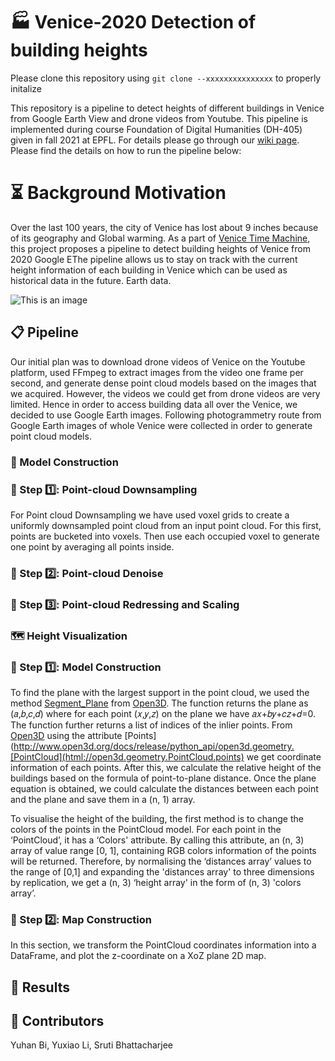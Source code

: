 # 🏭 Venice-2020 Detection of building heights
Please clone this repository using ```git clone --xxxxxxxxxxxxxxx``` to properly initalize

This repository is a pipeline to detect heights of different buildings in Venice from Google Earth View and drone videos from Youtube.
This pipeline is implemented during course  Foundation of Digital Humanities (DH-405) given in fall 2021 at EPFL.
For details please go through our [wiki page](http://fdh.epfl.ch/index.php/Venice2020_Building_Heights_Detection).
Please find the details on how to run the pipeline below:

# ⏳ Background Motivation
Over the last 100 years, the city of Venice has lost about 9 inches because of its geography and Global warming. As a part of  [Venice Time Machine](https://en.wikipedia.org/wiki/Venice_Time_Machine), this project proposes a pipeline to detect building heights of Venice from 2020 Google EThe pipeline allows us to stay on track with the current height information of each building in Venice which can be used as historical data in the future. 
Earth data. 

![This is an image](http://fdh.epfl.ch/images/3/38/Venice_whole.png)


## 📋 Pipeline

Our initial plan was to download drone videos of Venice on the Youtube platform, used FFmpeg to extract images from the video one frame per second, and generate dense point cloud models based on the images that we acquired. However, the videos we could get from drone videos are very limited. Hence in order to access building data all over the Venice, we decided to use Google Earth images. Following  photogrammetry route from Google Earth images of whole Venice were collected in order to generate point cloud models.

### 🔮 Model Construction

### 📝 Step 1️⃣: Point-cloud Downsampling
For Point cloud Downsampling we have used voxel grids to create a uniformly downsampled point cloud from an input point cloud. For this first, points are bucketed into voxels. Then use each occupied voxel to generate one point by averaging all points inside. 

### 📝 Step 2️⃣: Point-cloud Denoise


### 📝 Step 3️⃣: Point-cloud Redressing and Scaling 

### 🗺️ Height Visualization


### 📝 Step 1️⃣: Model Construction
To find the plane with the largest support in the point cloud, we used the method [Segment_Plane](http://www.open3d.org/docs/release/python_api/open3d.geometry.PointCloud.html#open3d.geometry.PointCloud.segment_plane) from [Open3D](http://www.open3d.org/). The function returns the plane as (𝑎,𝑏,𝑐,𝑑) where for each point (𝑥,𝑦,𝑧) on the plane we have 𝑎𝑥+𝑏𝑦+𝑐𝑧+𝑑=0. The function further returns a list of indices of the inlier points. From [Open3D](http://www.open3d.org/) using the attribute [Points](http://www.open3d.org/docs/release/python_api/open3d.geometry.[PointCloud](html://open3d.geometry.PointCloud.points) we get coordinate information of each points. After this, we calculate the relative height of the buildings based on the formula of point-to-plane distance. Once the plane equation is obtained, we could calculate the distances between each point and the plane and save them in a (n, 1) array. 

To visualise the height of the building, the first method is to change the colors of the points in the PointCloud model. For each point in the ‘PointCloud’, it has a ‘Colors' attribute. By calling this attribute, an (n, 3) array of value range [0, 1], containing RGB colors information of the points will be returned. Therefore, by normalising the ‘distances array’ values to the range of [0,1] and expanding the 'distances array' to three dimensions by replication, we get a (n, 3) ‘height array' in the form of (n, 3) 'colors array’.

### 📝 Step 2️⃣: Map Construction
In this section, we transform the PointCloud coordinates information into a DataFrame, and plot the z-coordinate on a XoZ plane 2D map.

## 🎉 Results



## 👤 Contributors
Yuhan Bi, Yuxiao Li, Sruti Bhattacharjee

